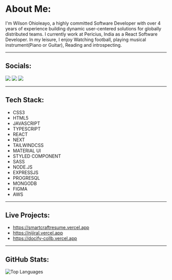 # About Me:

I'm Wilson Ohioleayo, a highly committed Software Developer with over 4 years of experience building dynamic user-centered solutions for globally distributed teams. I currently work at Pericius, India as a React Software Developer. In my leisure, I enjoy Watching football, playing musical instrument(Piano or Guitar), Reading and introspecting.

---

## Socials:
<a href="https://instagram.com/wils_ohio" target="_blank"><img src="https://img.shields.io/badge/Instagram-%23E4405F.svg?style=for-the-badge&logo=Instagram&logoColor=white"/></a> <a href="https://www.linkedin.com/in/wilson-ohioleayo-13282b233" target="_blank"><img src="https://img.shields.io/badge/LinkedIn-%230077B5.svg?style=for-the-badge&logo=linkedin&logoColor=white"/></a> <a href="https://x.com/wils_ohio" target="_blank"><img src="https://img.shields.io/badge/X-%23000000.svg?style=for-the-badge&logo=X&logoColor=white"/></a>


---

## Tech Stack:

- CSS3
- HTML5
- JAVASCRIPT
- TYPESCRIPT
- REACT
- NEXT
- TAILWINDCSS
- MATERIAL UI
- STYLED COMPONENT
- SASS
- NODE.JS
- EXPRESSJS
- PROGRESQL
- MONGODB
- FIGMA
- AWS

---

## Live Projects:
- https://smartcraftresume.vercel.app
- https://nijiral.vercel.app
- https://docify-collb.vercel.app

---

## GitHub Stats:
![Top Languages](https://github-readme-stats.vercel.app/api/top-langs/?username=wilsondev94&layout=compact&theme=radical)
